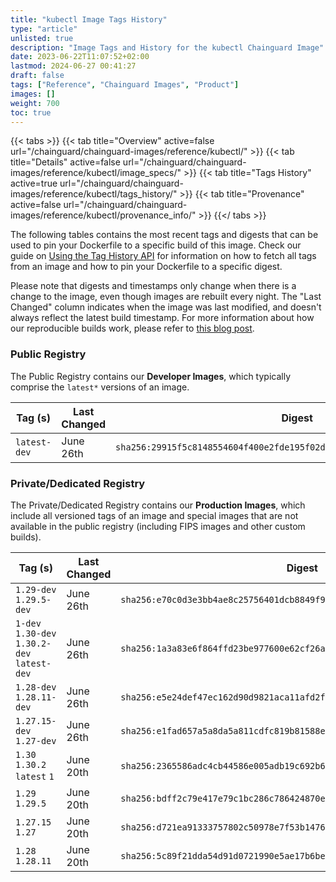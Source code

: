 ```yaml
---
title: "kubectl Image Tags History"
type: "article"
unlisted: true
description: "Image Tags and History for the kubectl Chainguard Image"
date: 2023-06-22T11:07:52+02:00
lastmod: 2024-06-27 00:41:27
draft: false
tags: ["Reference", "Chainguard Images", "Product"]
images: []
weight: 700
toc: true
---
```


{{< tabs >}}
{{< tab title="Overview" active=false url="/chainguard/chainguard-images/reference/kubectl/" >}}
{{< tab title="Details" active=false url="/chainguard/chainguard-images/reference/kubectl/image_specs/" >}}
{{< tab title="Tags History" active=true url="/chainguard/chainguard-images/reference/kubectl/tags_history/" >}}
{{< tab title="Provenance" active=false url="/chainguard/chainguard-images/reference/kubectl/provenance_info/" >}}
{{</ tabs >}}

The following tables contains the most recent tags and digests that can be used to pin your Dockerfile to a specific build of this image. Check our guide on [Using the Tag History API](/chainguard/chainguard-images/using-the-tag-history-api/) for information on how to fetch all tags from an image and how to pin your Dockerfile to a specific digest.

Please note that digests and timestamps only change when there is a change to the image, even though images are rebuilt every night. The "Last Changed" column indicates when the image was last modified, and doesn't always reflect the latest build timestamp. For more information about how our reproducible builds work, please refer to [this blog post](https://www.chainguard.dev/unchained/reproducing-chainguards-reproducible-image-builds).

### Public Registry
The Public Registry contains our **Developer Images**, which typically comprise the `latest*` versions of an image.

| Tag (s)       | Last Changed | Digest                                                                    |
|---------------|--------------|---------------------------------------------------------------------------|
|  `latest-dev` | June 26th    | `sha256:29915f5c8148554604f400e2fde195f02d3fbbba957a293dbd5e328fc269764e` |


### Private/Dedicated Registry
The Private/Dedicated Registry contains our **Production Images**, which include all versioned tags of an image and special images that are not available in the public registry (including FIPS images and other custom builds).

| Tag (s)                                       | Last Changed | Digest                                                                    |
|-----------------------------------------------|--------------|---------------------------------------------------------------------------|
|  `1.29-dev` `1.29.5-dev`                      | June 26th    | `sha256:e70c0d3e3bb4ae8c25756401dcb8849f9a8bfa8ab384a624f2b4e7478b3703b2` |
|  `1-dev` `1.30-dev` `1.30.2-dev` `latest-dev` | June 26th    | `sha256:1a3a83e6f864ffd23be977600e62cf26ae7fe3e1122a59ecd370a3eab6fbb22d` |
|  `1.28-dev` `1.28.11-dev`                     | June 26th    | `sha256:e5e24def47ec162d90d9821aca11afd2fbeac6896b9d7367f8c2dd3bf0425d8f` |
|  `1.27.15-dev` `1.27-dev`                     | June 26th    | `sha256:e1fad657a5a8da5a811cdfc819b81588e3a167bd282c384b2c599d3761eeec0d` |
|  `1.30` `1.30.2` `latest` `1`                 | June 20th    | `sha256:2365586adc4cb44586e005adb19c692b6eee44fcd90f2e5b03fba679e382329e` |
|  `1.29` `1.29.5`                              | June 20th    | `sha256:bdff2c79e417e79c1bc286c786424870e6e1d40b51a2777ebe5d27411733f77a` |
|  `1.27.15` `1.27`                             | June 20th    | `sha256:d721ea91333757802c50978e7f53b1476e6a3fef6581b8ed3323f0405a21686e` |
|  `1.28` `1.28.11`                             | June 20th    | `sha256:5c89f21dda54d91d0721990e5ae17b6bedb6ec52e3f5b0fe398366a5041aee7c` |

